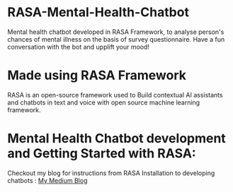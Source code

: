 # RASA-Mental-Health-Chatbot

Mental health chatbot developed in RASA Framework, to analyse person's chances of mental illness on the basis of survey questionnaire. Have a fun conversation with the bot and upplift your mood!

# Made using RASA Framework

RASA is an open-source framework used to Build contextual AI assistants and chatbots in text and voice with open source machine learning framework.

# Mental Health Chatbot development and Getting Started with RASA:
Checkout my blog for instructions from RASA Installation to developing chatbots : [My Medium Blog](https://medium.datadriveninvestor.com/rasa-ai-chatbot-for-mental-health-1b3f13827ce3)


